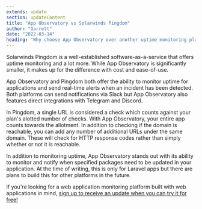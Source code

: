 ```yaml
---
extends: update
section: updateContent
title: "App Observatory vs Solarwinds Pingdom"
author: "Garrett"
date: "2022-03-14"
heading: "Why choose App Observatory over another uptime monitoring platform like Solarwinds Pingdom?"
---
```


Solarwinds Pingdom is a well-established software-as-a-service that offers uptime monitoring and a lot more. 
While App Observatory is significantly smaller, it makes up for the difference with cost and ease-of-use. 

App Observatory and Pingdom both offer the ability to monitor uptime for applications and send real-time alerts
when an incident has been detected. Both platforms can send notifications via Slack but App Observatory also features 
direct integrations with Telegram and Discord. 

In Pingdom, a single URL is considered a check which counts against your plan's alotted number of checks. With App Observatory, 
your entire app counts towards the allotment. In addition to checking if the domain is reachable, you can add any number of 
additional URLs under the same domain. These will check for HTTP response codes rather than simply whether or not it is reachable.

In addition to monitoring uptime, App Observatory stands out with its ability to monitor and notify when specified packages need to be updated
in your application. At the time of writing, this is only for Laravel apps but there are plans to build this for other platforms in the future.

If you're looking for a web application monitoring platform built with web applications in mind, [sign up to receive an update when you can try it for free!](/#subscribe-updates)
